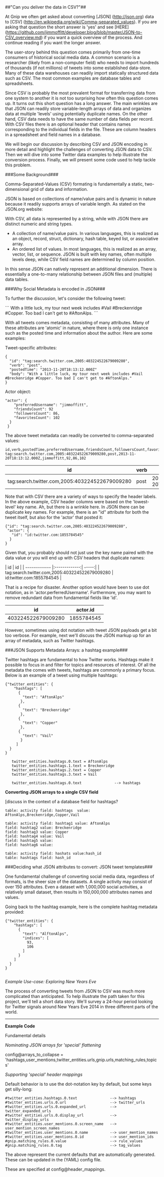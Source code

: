 ##"Can you deliver the data in CSV?"##

At Gnip we often get asked about converting [JSON] (http://json.org) data to [CSV] (http://en.wikipedia.org/wiki/Comma-separated_values). If you are asking that question the short answer is 'yes' and see [HERE] (https://github.com/jimmoffitt/developer.blog/blob/master/JSON-to-CSV_overview.md) if you want a quick overview of the process. And continue reading if you want the longer answer.


The user-story behind this question comes primarily from one-time consumers of historical social media data. A common scenario is a researcher (likely from a non-computer field) who needs to import hundreds of thousands (if not millions) of tweets into some established data-store. Many of these data warehouses can readily import statically structured data such as CSV. The most common examples are database tables and spreadsheets. 

Since CSV is probably the most prevalent format for transferring data from one system to another it is not too surprising how often this question comes up. It turns out this short question has a long answer. The main wrinkles are that JSON can readily store variable-length arrays of data and organizes data at multiple 'levels' using potentially duplicate names. On the other hand, CSV data needs to have the same number of data fields per record. With CSV files there is an optional header that contains names corresponding to the individual fields in the file. These are column headers in a spreadsheet and field names in a database.    

We will begin our discussion by describing CSV and JSON encoding in more detail and highlight the challenges of converting JSON data to CSV. Then we will dive into some Twitter data examples to help illustrate the conversion process. Finally, we will present some code used to help tackle this problem.

###Some Background###

Comma-Separated-Values (CSV) formating is fundamentally a static, two-dimensional grid of data and information. 

JSON is based on collections of name/value pairs and is dynamic in nature because it readily supports arrays of variable length. As stated on the JSON.org website:  

With CSV, all data is represented by a string, while with JSON there are distinct numeric and string types.
* A collection of name/value pairs. In various languages, this is realized as an object, record, struct,
dictionary, hash table, keyed list, or associative array.
* An ordered list of values. In most languages, this is realized as an array, vector, list, or sequence.
JSON is built with key names, often multiple levels deep, while CSV field names are determined by column position.

In this sense JSON can natively represent an additional dimension.  There is essentially a one-to-many relationship between JSON files and (multiple) data tables.

###Why Social Metadata is encoded in JSON###

To further the discussion, let's consider the following tweet:

<insert tweet graphic>
```
With a little luck, my tour next week includes #Vail #Breckenridge #Copper. Too bad I can't get to #AftonAlps.
```
</insert tweet graphic>

With all tweets comes metadata, consisting of many attributes. Many of these attributes are 'atomic' in nature, where there is only one instance such as the posted time and information about the author. Here are some examples:

Tweet-specific attributes:

```
{
  "id": "tag:search.twitter.com,2005:403224522679009280",
  "verb": "post",
  "postedTime": "2013-11-20T18:13:12.000Z"
  "body": "With a little luck, my tour next week includes #Vail #Breckenridge #Copper. Too bad I can't get to #AftonAlps."
}
```

Actor object:

```
"actor": {
    "preferredUsername": "jimmoffitt",
    "friendsCount": 92
    "followersCount": 86,
    "favoritesCount": 102
  }
 }
```

The above tweet metadata can readily be converted to comma-separated values:

```
id,verb,postedTime,preferredUsername,friendsCount,followersCount,favoritesCount
tag:search.twitter.com,2005:403224522679009280,post,2013-11-20T18:13:12.000Z,jimmoffitt,92,86,102
```

| id                                             | verb                       | postedTime               | preferredUsername | friendsCount | followersCount | favoritesCount |
|------------------------------------------------|----------------------------|--------------------------|-------------------|--------------|----------------|----------------|
| tag:search.twitter.com,2005:403224522679009280 | post | 2013-11-20T18:13:12.000Z | jimmoffitt        | 92           | 86             | 102            |



Note that with CSV there are a variety of ways to specify the header labels. In the above example, CSV header columns were based on the 'lowest-level' key name. Ah, but there is a wrinkle here. In JSON there can be duplicate key names. For example, there is an "id" attribute for both the tweet itself, but also for the 'actor' that posted it:

```
{"id": "tag:search.twitter.com,2005:403224522679009280",
 "actor": {
   "id": "id:twitter.com:1855784545"
  }
}
```

Given that, you probably should not just use the key name paired with the data value or you will end up with CSV headers that duplicate names:

| id        | id  |
| ------------- |:-------------:| -----:|
| tag:search.twitter.com,2005:403224522679009280     | id:twitter.com:1855784545 |

That is a recipe for disaster. Another option would have been to use dot notation, as in 'actor.perferredUsername'. Furthermore, you may want to remove redundant data from fundamental fields like 'id'. 

| id                 	|  actor.id  	|
|--------------------	|:----------:	|
| 403224522679009280 	| 1855784545 	|

However, sometimes using dot notation with tweet JSON payloads get a bit too verbose.  For example, next we'll discuss the JSON markup up for an array of metadata, such as Twitter hashtags.

###JSON Supports Metadata Arrays: a hashtag example###

Twitter hashtags are fundamental to how Twitter works.  Hashtags make it possible to focus in and filter for topics and resources of interest. Of all the metadata the comes with tweets, hashtags are commonly a primary focus.  Below is an example of a tweet using multiple hashtags:

```
{"twitter_entities": {
    "hashtags": [
      {
        "text": "AftonAlps"
       },
      {
        "text": "Breckenridge"
       },
      {
        "text": "Copper"
       },
      {
        "text": "Vail"
       }
     ]
  }
}
```


```
   twitter_entities.hashtags.0.text = AftonAlps
   twitter_entities.hashtags.1.text = Breckenridge
   twitter_entities.hashtags.2.text = Copper
   twitter_entities.hashtags.3.text = Vail
```

``` 
   twitter_entities.hashtags.0.text               --> hashtags
```

**Converting JSON arrays to a single CSV field**


[discuss in the context of a database field for hashtags?

```
table: activity field: hashtags  value: AftonAlps,Breckenridge,Copper,Vail
```

```
table: activity field: hashtag1 value: AftonAlps
field: hashtag2 value: Breckenridge
field: hashtag3 value: Copper
field: hashtag4 value: Vail
field: hashtag5 value: 
field: hashtag6 value: 
```

```
table: activity field: hashats value:hash_id
table: hashtags field: hash_id
```



###Deciding what JSON attributes to convert: JSON tweet templates###

One fundamental challenge of converting social media data, regardless of formats, is the sheer size of the datasets. A single activity may consist of over 150 attributes. Even a dataset with 1,000,000 social activities, a relatively small dataset, then results in 150,000,000 attributes names and values.  


Going back to the hashtag example, here is the complete hashtag metadata provided:

```
{"twitter_entities": {
    "hashtags": [
      {
        "text": "AlftonAlps",
        "indices": [
          93,
          106
        ]
      }
    ]
  }
}
  
```





*Example Use-case: Exploring New Years Eve*

The process of converting tweets from JSON to CSV was much more complicated than anticipated. To help illustrate the path taken for this project, we'll tell a short data story. We'll survey a 24-hour period looking for Twitter signals around New Years Eve 2014 in three different parts of the world.  




**********************************************
**Example Code**


Fundamental details




*Nominating JSON arrays for 'special' flattening*

config@arrays_to_collapse = 'hashtags,user_mentions,twitter_entities.urls,gnip.urls,matching_rules,topics'



*Supporting 'special' header mappings*

Default behavior is to use the dot-notation key by default, but some keys get silly-long:

    #twitter_entities.hashtags.0.text               --> hashtags
    #twitter_entities.urls.0.url                    --> twitter_urls
    #twitter_entities.urls.0.expanded_url           --> twitter_expanded_urls
    #twitter_entities.urls.0.display_url            --> twitter_display_urls
    #twitter_entities.user_mentions.0.screen_name   --> user_mention_screen_names
    #twitter_entities.user_mentions.0.name          --> user_mention_names
    #twitter_entities.user_mentions.0.id            --> user_mention_ids
    #gnip.matching_rules.0.value                    --> rule_values
    #gnip.matching_rules.0.tag                      --> tag_values
    
The above represent the current defaults that are automatically generated. These can be updated in the (YAML) config file.

These are specified at config@header_mappings.
